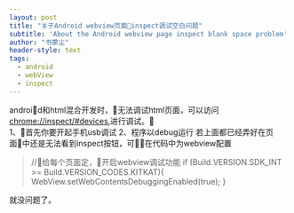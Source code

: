 ```yaml
---
layout: post
title: "关于Android webview页面inspect调试空白问题"
subtitle: 'About the Android webview page inspect blank space problem'
author: "书蒙尘"
header-style: text
tags:
  - android
  - webView
  - inspect
---
```


android和html混合开发时，无法调试html页面，可以访问[chrome://inspect/#devices](chrome://inspect/#devices),进行调试。  
1、首先你要开起手机usb调试
2、程序以debug运行
若上面都已经弄好在页面中还是无法看到inspect按钮，可在代码中为webview配置

>  //给每个页面定，开启webview调试功能
if (Build.VERSION.SDK_INT >= Build.VERSION_CODES.KITKAT){
    WebView.setWebContentsDebuggingEnabled(true);
}

就没问题了。